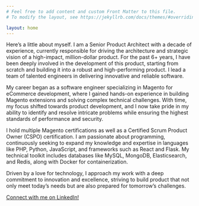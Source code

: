 ```yaml
---
# Feel free to add content and custom Front Matter to this file.
# To modify the layout, see https://jekyllrb.com/docs/themes/#overriding-theme-defaults

layout: home
---
```


Here’s a little about myself. I am a Senior Product Architect with a decade of experience, currently responsible for driving the architecture and strategic vision of a high-impact, million-dollar product. For the past 6+ years, I have been deeply involved in the development of this product, starting from scratch and building it into a robust and high-performing product. I lead a team of talented engineers in delivering innovative and reliable software.

My career began as a software engineer specializing in Magento for eCommerce development, where I gained hands-on experience in building Magento extensions and solving complex technical challenges. With time, my focus shifted towards product development, and I now take pride in my ability to identify and resolve intricate problems while ensuring the highest standards of performance and security.

I hold multiple Magento certifications as well as a Certified Scrum Product Owner (CSPO) certification. I am passionate about programming, continuously seeking to expand my knowledge and expertise in languages like PHP, Python, JavaScript, and frameworks such as React and Flask. My technical toolkit includes databases like MySQL, MongoDB, Elasticsearch, and Redis, along with Docker for containerization.

Driven by a love for technology, I approach my work with a deep commitment to innovation and excellence, striving to build product that not only meet today’s needs but are also prepared for tomorrow’s challenges.

[Connect with me on LinkedIn!](https://www.linkedin.com/in/jayakanth)